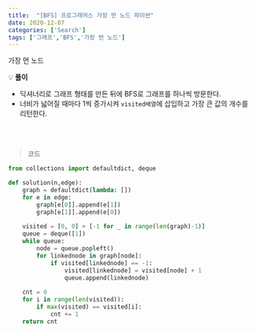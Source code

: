 ```yaml
---
title:  "[BFS] 프로그래머스 가장 먼 노드 파이썬"
date: 2020-12-07
categories: ['Search']
tags: ['그래프','BFS','가장 먼 노드']
---
```


가장 먼 노드
<br>

:bulb: **풀이**<br>
- 딕셔너리로 그래프 형태를 만든 뒤에 BFS로 그래프를 하나씩 방문한다.
- 너비가 넓어질 때마다 1씩 증가시켜 `visited배열`에 삽입하고 가장 큰 값의 개수를 리턴한다.
<br>
<br>

> 코드


```python
from collections import defaultdict, deque

def solution(n,edge):
    graph = defaultdict(lambda: [])
    for e in edge:
        graph[e[0]].append(e[1])
        graph[e[1]].append(e[0])
        
    visited = [0, 0] + [-1 for _ in range(len(graph)-1)]
    queue = deque([1])    
    while queue:
        node = queue.popleft()
        for linkednode in graph[node]:
            if visited[linkednode] == -1:
                visited[linkednode] = visited[node] + 1
                queue.append(linkednode)
    
    cnt = 0
    for i in range(len(visited)):
        if max(visited) == visited[i]:
            cnt += 1
    return cnt
```

<br><br>